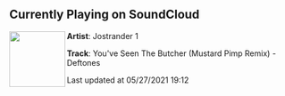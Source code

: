 ## Currently Playing on SoundCloud

[<img align="left" width="100" src="https://i1.sndcdn.com/artworks-000023196219-4oda1f-t500x500.jpg">](https://soundcloud.com/jonathan-ostrander-1/youve-seen-the-butcher-mustard)

**Artist**: Jostrander 1 

**Track**: You've Seen The Butcher (Mustard Pimp Remix) - Deftones

Last updated at 05/27/2021 19:12
